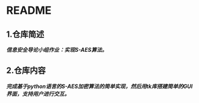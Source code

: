 
# README


## 1.仓库简述
***信息安全导论小组作业：实现S-AES算法。***

## 2.仓库内容
***完成基于python语言的S-AES加密算法的简单实现，然后用tk库搭建简单的GUI界面，支持用户进行交互。***
